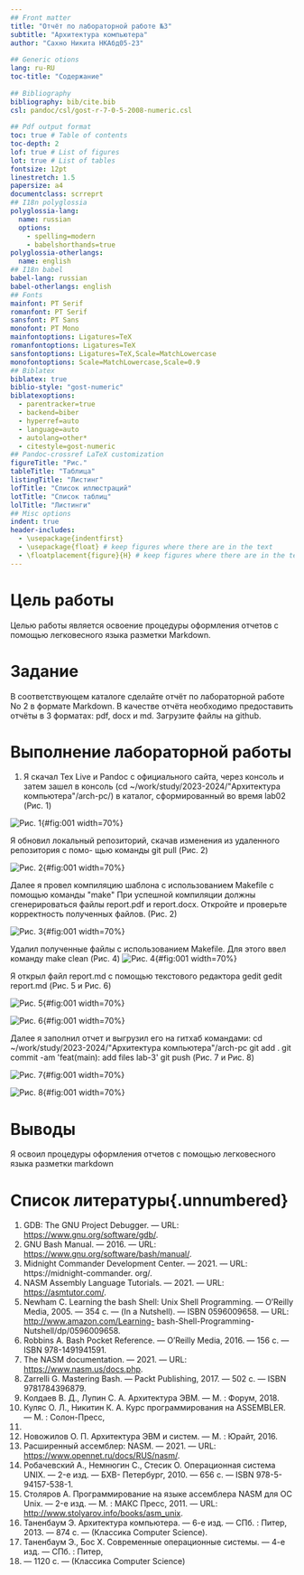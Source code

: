 ```yaml
---
## Front matter
title: "Отчёт по лабораторной работе №3"
subtitle: "Архитектура компьютера"
author: "Сахно Никита НКАбд05-23"
 
## Generic otions
lang: ru-RU
toc-title: "Содержание"
 
## Bibliography
bibliography: bib/cite.bib
csl: pandoc/csl/gost-r-7-0-5-2008-numeric.csl
 
## Pdf output format
toc: true # Table of contents
toc-depth: 2
lof: true # List of figures
lot: true # List of tables
fontsize: 12pt
linestretch: 1.5
papersize: a4
documentclass: scrreprt
## I18n polyglossia
polyglossia-lang:
  name: russian
  options:
    - spelling=modern
    - babelshorthands=true
polyglossia-otherlangs:
  name: english
## I18n babel
babel-lang: russian
babel-otherlangs: english
## Fonts
mainfont: PT Serif
romanfont: PT Serif
sansfont: PT Sans
monofont: PT Mono
mainfontoptions: Ligatures=TeX
romanfontoptions: Ligatures=TeX
sansfontoptions: Ligatures=TeX,Scale=MatchLowercase
monofontoptions: Scale=MatchLowercase,Scale=0.9
## Biblatex
biblatex: true
biblio-style: "gost-numeric"
biblatexoptions:
  - parentracker=true
  - backend=biber
  - hyperref=auto
  - language=auto
  - autolang=other*
  - citestyle=gost-numeric
## Pandoc-crossref LaTeX customization
figureTitle: "Рис."
tableTitle: "Таблица"
listingTitle: "Листинг"
lofTitle: "Список иллюстраций"
lotTitle: "Список таблиц"
lolTitle: "Листинги"
## Misc options
indent: true
header-includes:
  - \usepackage{indentfirst}
  - \usepackage{float} # keep figures where there are in the text
  - \floatplacement{figure}{H} # keep figures where there are in the text
---
```

 
# Цель работы
 
Целью работы является освоение процедуры оформления отчетов с помощью легковесного
языка разметки Markdown.
 
# Задание
 
В соответствующем каталоге сделайте отчёт по лабораторной работе No 2 в формате
Markdown. В качестве отчёта необходимо предоставить отчёты в 3 форматах: pdf, docx
и md.
Загрузите файлы на github.
 
# Выполнение лабораторной работы
 
1. Я скачал Tex Live и Pandoc с официального сайта, через консоль и затем зашел в консоль (cd ~/work/study/2023-2024/"Архитектура компьютера"/arch-pc/) в каталог, сформированный во время lab02 (Рис. 1)
 
![Рис. 1](study_2023-2024_arh-pc/labs/lab03/report/image/рис1.jpg){#fig:001 width=70%}
 
Я обновил локальный репозиторий, скачав изменения из удаленного репозитория с помо-
щью команды git pull (Рис. 2)
 
![Рис. 2](study_2023-2024_arh-pc/labs/lab03/report/image/рис2.jpg){#fig:001 width=70%}
 
Далее я провел компиляцию шаблона с использованием Makefile с помощью команды "make"
При успешной компиляции должны сгенерироваться файлы report.pdf и report.docx.
Откройте и проверьте корректность полученных файлов. (Рис. 2)
 
![Рис. 3](study_2023-2024_arh-pc/labs/lab03/report/image/рис3.jpg){#fig:001 width=70%}
 
Удалил полученные файлы с использованием Makefile. Для этого ввел команду make clean (Рис. 4)
![Рис. 4](study_2023-2024_arh-pc/labs/lab03/report/image/рис4.jpg){#fig:001 width=70%}
 
Я открыл файл  report.md c помощью текстового редактора gedit gedit report.md (Рис. 5 и Рис. 6)
 
![Рис. 5](study_2023-2024_arh-pc/labs/lab03/report/image/рис5.jpg){#fig:001 width=70%}
 
![Рис. 6](study_2023-2024_arh-pc/labs/lab03/report/image/рис6.jpg){#fig:001 width=70%}
 
Далее я заполнил отчет и выгрузил его на гитхаб командами:
cd ~/work/study/2023-2024/"Архитектура компьютера"/arch-pc
git add .
git commit -am 'feat(main): add files lab-3'
git push
(Рис. 7 и Рис. 8)
 
![Рис. 7](study_2023-2024_arh-pc/labs/lab03/report/image/рис7.jpg){#fig:001 width=70%}
 
![Рис. 8](study_2023-2024_arh-pc/labs/lab03/report/image/рис8.jpg){#fig:001 width=70%}
 
# Выводы
 
Я освоил процедуры оформления отчетов с помощью легковесного языка разметки markdown
 
# Список литературы{.unnumbered}
1. GDB: The GNU Project Debugger. — URL: https://www.gnu.org/software/gdb/.
2. GNU Bash Manual. — 2016. — URL: https://www.gnu.org/software/bash/manual/.
3. Midnight Commander Development Center. — 2021. — URL: https://midnight-commander.
org/.
4. NASM Assembly Language Tutorials. — 2021. — URL: https://asmtutor.com/.
5. Newham C. Learning the bash Shell: Unix Shell Programming. — O’Reilly Media, 2005. —
354 с. — (In a Nutshell). — ISBN 0596009658. — URL: http://www.amazon.com/Learning-
bash-Shell-Programming-Nutshell/dp/0596009658.
6. Robbins A. Bash Pocket Reference. — O’Reilly Media, 2016. — 156 с. — ISBN 978-1491941591.
7. The NASM documentation. — 2021. — URL: https://www.nasm.us/docs.php.
8. Zarrelli G. Mastering Bash. — Packt Publishing, 2017. — 502 с. — ISBN 9781784396879.
9. Колдаев В. Д., Лупин С. А. Архитектура ЭВМ. — М. : Форум, 2018.
10. Куляс О. Л., Никитин К. А. Курс программирования на ASSEMBLER. — М. : Солон-Пресс,
2017.
11. Новожилов О. П. Архитектура ЭВМ и систем. — М. : Юрайт, 2016.
12. Расширенный ассемблер: NASM. — 2021. — URL: https://www.opennet.ru/docs/RUS/nasm/.
13. Робачевский А., Немнюгин С., Стесик О. Операционная система UNIX. — 2-е изд. — БХВ-
Петербург, 2010. — 656 с. — ISBN 978-5-94157-538-1.
14. Столяров А. Программирование на языке ассемблера NASM для ОС Unix. — 2-е изд. —
М. : МАКС Пресс, 2011. — URL: http://www.stolyarov.info/books/asm_unix.
15. Таненбаум Э. Архитектура компьютера. — 6-е изд. — СПб. : Питер, 2013. — 874 с. —
(Классика Computer Science).
16. Таненбаум Э., Бос Х. Современные операционные системы. — 4-е изд. — СПб. : Питер,
2015. — 1120 с. — (Классика Computer Science)
